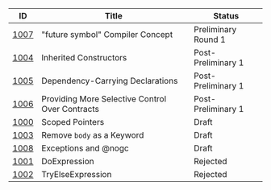 |                  ID|                           Title|  Status|
|--------------------|--------------------------------|--------|
|[1007](./DIP1007.md)|"future symbol" Compiler Concept|Preliminary Round 1|
|[1004](./DIP1004.md)|          Inherited Constructors|Post-Preliminary 1|
|[1005](./DIP1005.md)|Dependency-Carrying Declarations|Post-Preliminary 1|
|[1006](./DIP1006.md)|Providing More Selective Control Over Contracts|Post-Preliminary 1|
|[1000](./DIP1000.md)|                 Scoped Pointers|Draft|
|[1003](./DIP1003.md)|      Remove `body` as a Keyword|Draft|
|[1008](./DIP1008.md)|            Exceptions and @nogc|Draft|
|[1001](./DIP1001.md)|                    DoExpression|Rejected|
|[1002](./DIP1002.md)|               TryElseExpression|Rejected|
